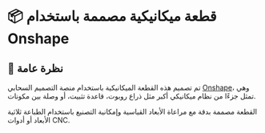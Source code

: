 # 📦 قطعة ميكانيكية مصممة باستخدام Onshape

## 🧾 نظرة عامة
تم تصميم هذه القطعة الميكانيكية باستخدام منصة التصميم السحابي [Onshape](https://www.onshape.com/)، وهي تمثل جزءًا من نظام ميكانيكي أكبر مثل ذراع روبوت، قاعدة تثبيت، أو وصلة بين مكونات.

القطعة مصممة بدقة مع مراعاة الأبعاد القياسية وإمكانية التصنيع باستخدام الطباعة ثلاثية الأبعاد أو أدوات CNC.